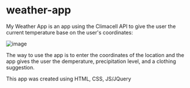 # weather-app

My Weather App is an app using the Climacell API to give the user the current temperature base on the user's coordinates: 

![image](https://user-images.githubusercontent.com/62718318/87786571-225c7680-c808-11ea-9dfc-9d4dfc169f4f.png)

The way to use the app is to enter the coordinates of the location and the app gives the user the demperature, precipitation level, and a clothing suggestion.

This app was created using HTML, CSS, JS/JQuery

